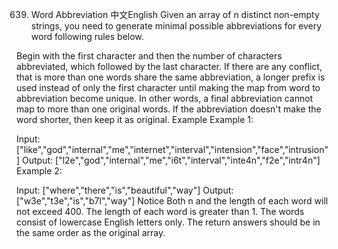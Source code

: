 639. Word Abbreviation
中文English
Given an array of n distinct non-empty strings, you need to generate minimal possible abbreviations for every word following rules below.

Begin with the first character and then the number of characters abbreviated, which followed by the last character.
If there are any conflict, that is more than one words share the same abbreviation, a longer prefix is used instead of only the first character until making the map from word to abbreviation become unique. In other words, a final abbreviation cannot map to more than one original words.
If the abbreviation doesn't make the word shorter, then keep it as original.
Example
Example 1:

Input:
["like","god","internal","me","internet","interval","intension","face","intrusion"]
Output:
["l2e","god","internal","me","i6t","interval","inte4n","f2e","intr4n"]
Example 2:

Input:
["where","there","is","beautiful","way"]
Output:
["w3e","t3e","is","b7l","way"]
Notice
Both n and the length of each word will not exceed 400.
The length of each word is greater than 1.
The words consist of lowercase English letters only.
The return answers should be in the same order as the original array.
